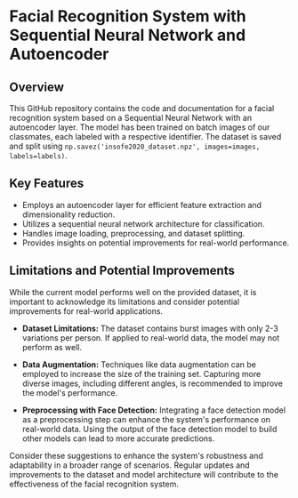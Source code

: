 # Facial Recognition System with Sequential Neural Network and Autoencoder

## Overview

This GitHub repository contains the code and documentation for a facial recognition system based on a Sequential Neural Network with an autoencoder layer. The model has been trained on batch images of our classmates, each labeled with a respective identifier. The dataset is saved and split using `np.savez('insofe2020_dataset.npz', images=images, labels=labels)`.

## Key Features

* Employs an autoencoder layer for efficient feature extraction and dimensionality reduction.
* Utilizes a sequential neural network architecture for classification.
* Handles image loading, preprocessing, and dataset splitting.
* Provides insights on potential improvements for real-world performance.

## Limitations and Potential Improvements

While the current model performs well on the provided dataset, it is important to acknowledge its limitations and consider potential improvements for real-world applications.

* **Dataset Limitations:** The dataset contains burst images with only 2-3 variations per person. If applied to real-world data, the model may not perform as well.

* **Data Augmentation:** Techniques like data augmentation can be employed to increase the size of the training set. Capturing more diverse images, including different angles, is recommended to improve the model's performance.

* **Preprocessing with Face Detection:** Integrating a face detection model as a preprocessing step can enhance the system's performance on real-world data. Using the output of the face detection model to build other models can lead to more accurate predictions.

Consider these suggestions to enhance the system's robustness and adaptability in a broader range of scenarios. Regular updates and improvements to the dataset and model architecture will contribute to the effectiveness of the facial recognition system.
